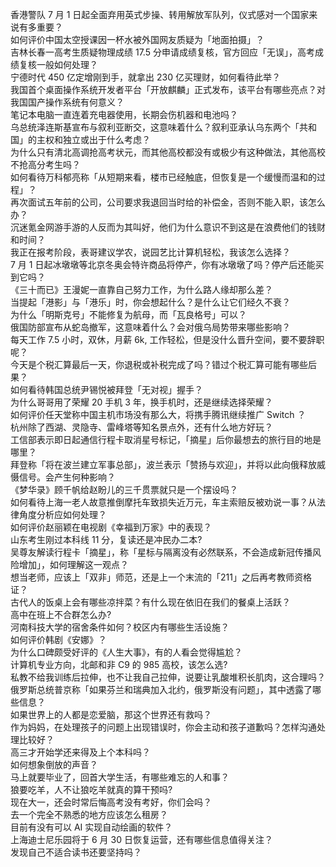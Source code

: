 香港警队 7 月 1 日起全面弃用英式步操、转用解放军队列，仪式感对一个国家来说有多重要？  
如何评价中国太空授课因一杯水被外国网友质疑为「地面拍摄」？  
吉林长春一高考生质疑物理成绩 17.5 分申请成绩复核，官方回应「无误」，高考成绩复核一般如何处理？  
宁德时代 450 亿定增刚到手，就拿出 230 亿买理财，如何看待此举？  
我国首个桌面操作系统开发者平台「开放麒麟」正式发布，该平台有哪些亮点？对我国国产操作系统有何意义？  
笔记本电脑一直连着充电器使用，长期会伤机器和电池吗？  
乌总统泽连斯基宣布与叙利亚断交，这意味着什么？叙利亚承认乌东两个「共和国」的主权和独立或出于什么考虑？  
为什么只有清北高调抢高考状元，而其他高校都没有或极少有这种做法，其他高校不抢高分考生吗？  
如何看待万科郁亮称「从短期来看，楼市已经触底，但恢复是一个缓慢而温和的过程」？  
再次面试五年前的公司，公司要求我退回当时给的补偿金，否则不能入职，该怎么办？  
沉迷氪金网游手游的人反而为其叫好，他们为什么意识不到这是在浪费他们的钱财和时间？  
我正在报考阶段，表哥建议学农，说园艺比计算机轻松，我该怎么选择？  
7 月 1 日起冰墩墩等北京冬奥会特许商品将停产，你有冰墩墩了吗？停产后还能买到它吗？  
《三十而已》王漫妮一直靠自己努力工作，为什么路人缘却那么差？  
当提起「港影」与「港乐」时，你会想起什么？是什么让它们经久不衰？  
为什么「明斯克号」不能修复为航母，而「瓦良格号」可以？  
俄国防部宣布从蛇岛撤军️，这意味着什么？会对俄乌局势带来哪些影响？  
每天工作 7.5 小时，双休，月薪 6k, 工作轻松，但是没什么晋升空间，要不要辞职呢？  
今天是个税汇算最后一天，你退税或补税完成了吗？错过个税汇算可能有哪些后果？  
如何看待韩国总统尹锡悦被拜登「无对视」握手？  
为什么哥哥用了荣耀 20 手机 3 年，换手机时，还是继续选择荣耀？  
如何评价任天堂称中国主机市场没有那么大，将携手腾讯继续推广 Switch ？  
杭州除了西湖、灵隐寺、雷峰塔等知名景点外，还有什么地方好玩？  
工信部表示即日起通信行程卡取消星号标记，「摘星」后你最想去的旅行目的地是哪里？  
拜登称「将在波兰建立军事总部」，波兰表示「赞扬与欢迎」，并将以此向俄释放威慑信号。会产生何种影响？  
《梦华录》顾千帆给赵盼儿的三千贯票就只是一个摆设吗？  
如何看待上海一老人故意推倒摩托车致损失近万元，车主索赔反被劝说一事？从法律角度分析应如何处理？  
如何评价赵丽颖在电视剧《幸福到万家》中的表现？  
山东考生刚过本科线 11 分，复读还是冲民办二本?  
吴尊友解读行程卡「摘星」，称「星标与隔离没有必然联系，不会造成新冠传播风险增加」，如何理解这一观点？  
想当老师，应该上「双非」师范，还是上一个末流的「211」之后再考教师资格证？  
古代人的饭桌上会有哪些凉拌菜？有什么现在依旧在我们的餐桌上活跃？  
高中在班上不合群怎么办?  
河南科技大学的宿舍条件如何？校区内有哪些生活设施？  
如何评价韩剧《安娜》？  
为什么口碑颇受好评的《人生大事》，有的人看会觉得尴尬？  
计算机专业方向，北邮和非 C9  的 985 高校，该怎么选?  
私教不给我训练后拉伸，也不让我自己拉伸，说要让乳酸堆积长肌肉，这合理吗？  
俄罗斯总统普京称「如果芬兰和瑞典加入北约，俄罗斯没有问题」，其中透露了哪些信息？  
如果世界上的人都是恋爱脑，那这个世界还有救吗？  
作为妈妈，在处理孩子的问题上出现错误时，你会主动和孩子道歉吗？怎样沟通处理比较好？  
高三才开始学还来得及上个本科吗？  
如何想象倒放的声音？  
马上就要毕业了，回首大学生活，有哪些难忘的人和事？  
狼要吃羊，人不让狼吃羊就真的算干预吗?  
现在大一，还会时常后悔高考没有考好，你们会吗？  
去一个完全不熟悉的地方应该怎么租房？  
目前有没有可以 AI 实现自动绘画的软件？  
上海迪士尼乐园将于 6 月 30 日恢复运营，还有哪些信息值得关注？  
发现自己不适合读书还要坚持吗？  

